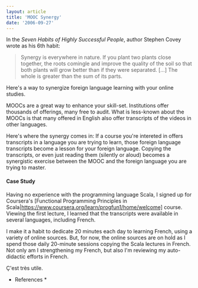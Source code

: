 ```yaml
---
layout: article
title: 'MOOC Synergy'
date: '2006-09-27'
---
```


In the *Seven Habits of Highly Successful People*, author Stephen Covey wrote as his 6th habit:

> Synergy is everywhere in nature. If you plant two plants close together, the roots comingle and 
> improve the quality of the soil so that both plants will grow better than if they were separated. [...] The whole 
> is greater than the sum of its parts.

Here's a way to synergize foreign language learning with your online studies.

MOOCs are a great way to enhance your skill-set. Institutions offer thousands of offerings, many free to audit. What is less-known about the MOOCs is that many offered in English also offer transcripts of the videos in other languages.

Here's where the synergy comes in: If a course you're intereted in offers transcripts in a language you are trying to learn, those 
foreign language transcripts become a lesson for your foreign language. Copying the transcripts, or even just reading them (silently or aloud) becomes a synergistic exercise between the MOOC and the foreign language you are trying to master.

#### Case Study

Having no experience with the programming language Scala, I signed up for Coursera's [Functional Programming Principles in Scala|https://www.coursera.org/learn/progfun1/home/welcome] course. Viewing the first lecture, I learned that the transcripts were available in several languages, including French.

I make it a habit to dedicate 20 minutes each day to learning French, using a variety of online sources. But, for now, the online sources are on hold as I spend those daily 20-minute sessions copying the Scala lectures in French. Not only am I strengthening my French, but also I'm reviewing my auto-didactic efforts in French.

Ç'est très utile.

* References *

